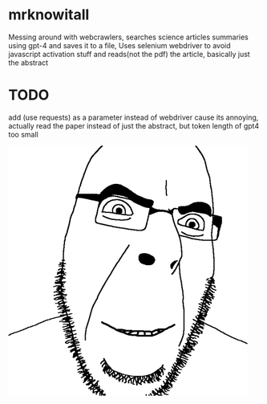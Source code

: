 # mrknowitall
Messing around with webcrawlers, searches science articles summaries using gpt-4 and saves it to a file, Uses selenium webdriver to avoid javascript activation stuff and reads(not the pdf) the article, 
basically just the abstract

# TODO
add (use requests) as a parameter instead of webdriver cause its annoying, actually read the paper instead of just the abstract, but token length of gpt4 too small

![](soyjack-bop.gif)
